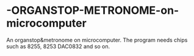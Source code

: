 # -ORGANSTOP-METRONOME-on-microcomputer
An organstop&amp;metronome on microcomputer. The program needs chips such as 8255, 8253 DAC0832 and so on.
